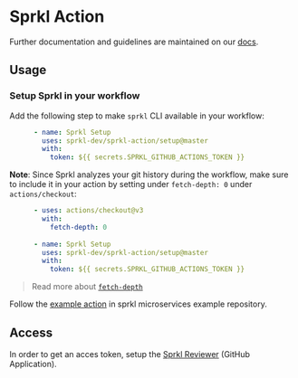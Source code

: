 # Sprkl Action


Further documentation and guidelines are maintained on our [docs](https://docs.sprkl.dev/documentations/sprkl-for-github-actions).
## Usage

### Setup Sprkl in your workflow

Add the following step to make `sprkl` CLI available in your workflow:

```yaml
      - name: Sprkl Setup
        uses: sprkl-dev/sprkl-action/setup@master
        with:
          token: ${{ secrets.SPRKL_GITHUB_ACTIONS_TOKEN }}
```

**Note**: Since Sprkl analyzes your git history during the workflow, make sure to include it in your action by setting under `fetch-depth: 0` under `actions/checkout`:
```yaml
      - uses: actions/checkout@v3
        with:
          fetch-depth: 0
          
      - name: Sprkl Setup
        uses: sprkl-dev/sprkl-action/setup@master
        with:
          token: ${{ secrets.SPRKL_GITHUB_ACTIONS_TOKEN }}

```
> Read more about [`fetch-depth`](https://github.com/actions/checkout)

Follow the [example action](https://github.com/sprkl-dev/use-sprkl/blob/ci/.github/workflows/ci.yml) in sprkl microservices example repository.

## Access

In order to get an acces token, setup the [Sprkl Reviewer](https://github.com/marketplace/sprkl-reviewer) (GitHub Application).
